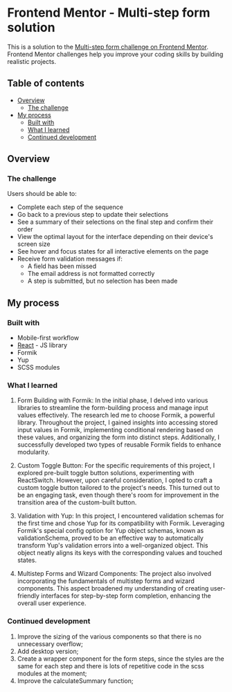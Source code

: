 # Frontend Mentor - Multi-step form solution

This is a solution to the [Multi-step form challenge on Frontend Mentor](https://www.frontendmentor.io/challenges/multistep-form-YVAnSdqQBJ).
Frontend Mentor challenges help you improve your coding skills by building realistic projects.

## Table of contents

- [Overview](#overview)
  - [The challenge](#the-challenge)
- [My process](#my-process)
  - [Built with](#built-with)
  - [What I learned](#what-i-learned)
  - [Continued development](#continued-development)

## Overview

### The challenge

Users should be able to:

- Complete each step of the sequence
- Go back to a previous step to update their selections
- See a summary of their selections on the final step and confirm their order
- View the optimal layout for the interface depending on their device's screen size
- See hover and focus states for all interactive elements on the page
- Receive form validation messages if:
  - A field has been missed
  - The email address is not formatted correctly
  - A step is submitted, but no selection has been made

## My process

### Built with

- Mobile-first workflow
- [React](https://reactjs.org/) - JS library
- Formik
- Yup
- SCSS modules

### What I learned

1. Form Building with Formik:
   In the initial phase, I delved into various libraries to streamline the form-building process and manage input values effectively. The research led me to choose Formik, a powerful library. Throughout the project, I gained insights into accessing stored input values in Formik, implementing conditional rendering based on these values, and organizing the form into distinct steps. Additionally, I successfully developed two types of reusable Formik fields to enhance modularity.

2. Custom Toggle Button:
   For the specific requirements of this project, I explored pre-built toggle button solutions, experimenting with ReactSwitch. However, upon careful consideration, I opted to craft a custom toggle button tailored to the project's needs. This turned out to be an engaging task, even though there's room for improvement in the transition area of the custom-built button.

3. Validation with Yup:
   In this project, I encountered validation schemas for the first time and chose Yup for its compatibility with Formik. Leveraging Formik's special config option for Yup object schemas, known as validationSchema, proved to be an effective way to automatically transform Yup's validation errors into a well-organized object. This object neatly aligns its keys with the corresponding values and touched states.

4. Multistep Forms and Wizard Components:
   The project also involved incorporating the fundamentals of multistep forms and wizard components. This aspect broadened my understanding of creating user-friendly interfaces for step-by-step form completion, enhancing the overall user experience.

### Continued development

1. Improve the sizing of the various components so that there is no unnecessary overflow;
2. Add desktop version;
3. Create a wrapper component for the form steps, since the styles are the same for each step and there is lots of repetitive code in the scss modules at the moment;
4. Improve the calculateSummary function;
